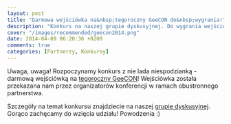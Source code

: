 ```yaml
---
layout: post
title: "Darmowa wejściówka na&nbsp;tegoroczny GeeCON do&nbsp;wygrania!"
description: "Konkurs na naszej grupie dyskusyjnej. Do wygrania wejściówka na tegoroczny GeeCON!"
cover: "/images/recommended/geecon2014.png"
date: 2014-04-09 06:20:36 +0200
comments: true
categories: [Partnerzy, Konkursy]
---
```

Uwaga, uwaga! Rozpoczynamy konkurs z&nbsp;nie lada niespodzianką - darmową wejściówką na&nbsp;<a href="http://2014.geecon.org" target="_blank">tegoroczny GeeCON</a>! Wejściówka została przekazana nam przez organizatorów konferencji w&nbsp;ramach obustronnego partnerstwa. 

Szczegóły na temat konkursu znajdziecie na&nbsp;naszej <a href="https://groups.google.com/group/torunjug" target="_blank">grupie dyskusyjnej</a>. Gorąco zachęcamy do wzięcia udziału! Powodzenia :)